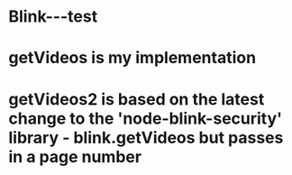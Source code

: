 # Blink---test
#
# getVideos is my implementation
# getVideos2 is based on the latest change to the 'node-blink-security' library - blink.getVideos but passes in a page number
#
#
